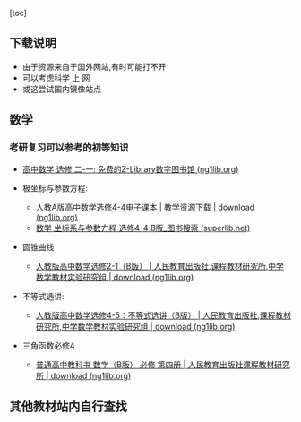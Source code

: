[toc]

## 下载说明

- 由于资源来自于国外网站,有时可能打不开
- 可以考虑科学 上 网
- 或这尝试国内镜像站点

## 数学

### 考研复习可以参考的初等知识

* [高中数学 选修 二-一: 免费的Z-Library数字图书馆 (ng1lib.org)](https://zh.ng1lib.org/s/?q=%E9%AB%98%E4%B8%AD%E6%95%B0%E5%AD%A6+%E9%80%89%E4%BF%AE+%E4%BA%8C-%E4%B8%80)
* 极坐标与参数方程:
  * [人教A版高中数学选修4-4电子课本 | 教学资源下载 | download (ng1lib.org)](https://zh.ng1lib.org/book/16700295/9a0835?dsource=recommend)
  * [数学 坐标系与参数方程 选修4-4 B版_图书搜索 (superlib.net)](http://book.ucdrs.superlib.net/views/specific/2929/bookDetail.jsp?dxNumber=000004789847&d=9A73BB28449CFB1AABB2459EBAC25EC0&fenlei=07051805)

* 圆锥曲线
  * [人教版高中数学选修2-1（B版） | 人民教育出版社,课程教材研究所,中学数学教材实验研究组 | download (ng1lib.org)](https://zh.ng1lib.org/book/21446728/f0649e)
* 不等式选讲:
  * [人教版高中数学选修4-5：不等式选讲（B版） | 人民教育出版社,课程教材研究所,中学数学教材实验研究组 | download (ng1lib.org)](https://zh.ng1lib.org/book/21446733/98d4d1?dsource=recommend)
* 三角函数必修4
  * [普通高中教科书 数学（B版） 必修 第四册 | 人民教育出版社课程教材研究所 | download (ng1lib.org)](https://zh.ng1lib.org/book/13275150/82839b)

##  其他教材站内自行查找
